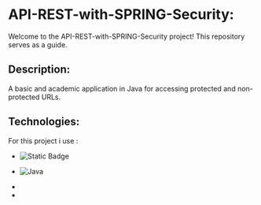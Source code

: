 # API-REST-with-SPRING-Security:

Welcome to the API-REST-with-SPRING-Security project! This repository serves as a guide.

## Description:

A basic and academic application in Java for accessing protected and non-protected URLs.

## Technologies:

For this project i use :
- ![Static Badge](https://img.shields.io/badge/JAVA-ED8B00)

- ![Java](https://img.shields.io/badge/Java-ED8B00?style=for-the-badge&logo=java&logoColor=white)
-
-
